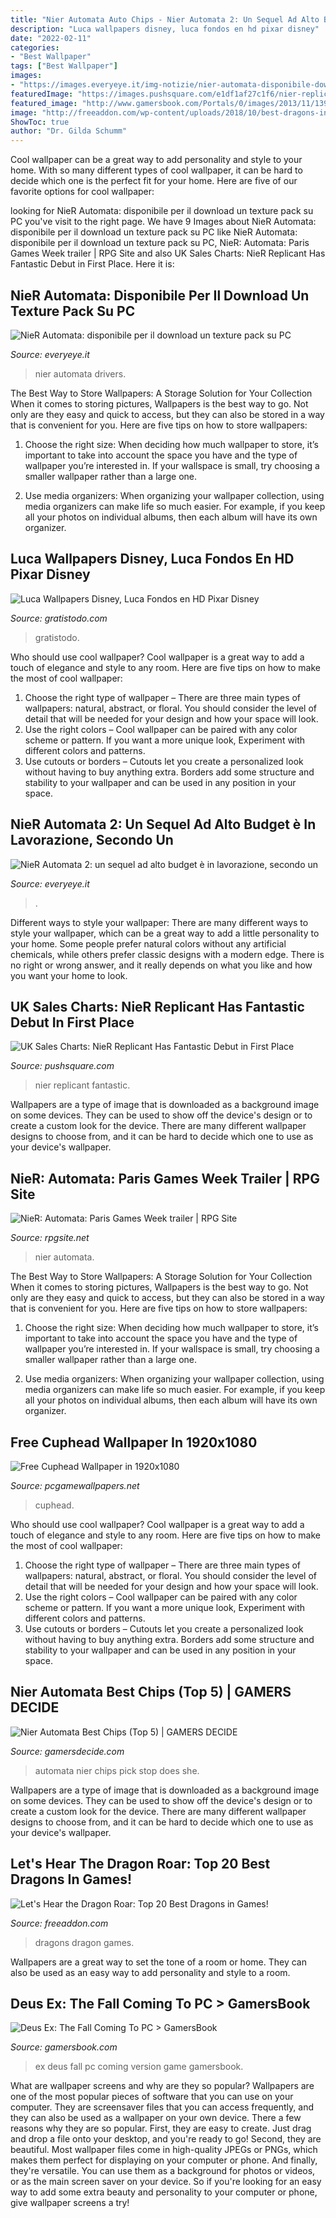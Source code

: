 ```yaml
---
title: "Nier Automata Auto Chips - Nier Automata 2: Un Sequel Ad Alto Budget è In Lavorazione, Secondo Un"
description: "Luca wallpapers disney, luca fondos en hd pixar disney"
date: "2022-02-11"
categories:
- "Best Wallpaper"
tags: ["Best Wallpaper"]
images:
- "https://images.everyeye.it/img-notizie/nier-automata-disponibile-download-texture-pack-pc-v4-306762.jpg"
featuredImage: "https://images.pushsquare.com/e1df1af27c1f6/nier-replicant-ver-1-22474487139.original.jpg"
featured_image: "http://www.gamersbook.com/Portals/0/images/2013/11/1393315782-deus-ex-the-fall-ipad-keyart.jpg"
image: "http://freeaddon.com/wp-content/uploads/2018/10/best-dragons-in-games-0.5.jpg"
ShowToc: true
author: "Dr. Gilda Schumm"
---
```



Cool wallpaper can be a great way to add personality and style to your home. With so many different types of cool wallpaper, it can be hard to decide which one is the perfect fit for your home. Here are five of our favorite options for cool wallpaper: 

	

		
looking for NieR Automata: disponibile per il download un texture pack su PC you've visit to the right page. We have 9 Images about NieR Automata: disponibile per il download un texture pack su PC like NieR Automata: disponibile per il download un texture pack su PC, NieR: Automata: Paris Games Week trailer | RPG Site and also UK Sales Charts: NieR Replicant Has Fantastic Debut in First Place. Here it is:
		
    
## NieR Automata: Disponibile Per Il Download Un Texture Pack Su PC

<img loading=lazy src="https://images.everyeye.it/img-notizie/nier-automata-disponibile-download-texture-pack-pc-v4-306762.jpg" onerror="this.onerror=null;this.src='https://tse3.mm.bing.net/th?id=OIP.If2JfCiUVOYlPGeJwjaeCAHaEK&amp;pid=15.1';" alt="NieR Automata: disponibile per il download un texture pack su PC">

_Source: everyeye.it_

>nier automata drivers. 

	

The Best Way to Store Wallpapers: A Storage Solution for Your Collection
When it comes to storing pictures, Wallpapers is the best way to go. Not only are they easy and quick to access, but they can also be stored in a way that is convenient for you. Here are five tips on how to store wallpapers:
1) Choose the right size: When deciding how much wallpaper to store, it’s important to take into account the space you have and the type of wallpaper you’re interested in. If your wallspace is small, try choosing a smaller wallpaper rather than a large one.

2) Use media organizers: When organizing your wallpaper collection, using media organizers can make life so much easier. For example, if you keep all your photos on individual albums, then each album will have its own organizer.

    
## Luca Wallpapers Disney, Luca Fondos En HD Pixar Disney

<img loading=lazy src="https://www.gratistodo.com/wp-content/uploads/2021/06/fondos-de-pantalla-luca-disney-800x667.jpg" onerror="this.onerror=null;this.src='https://tse4.mm.bing.net/th?id=OIP.yqrtEyjv0sJ7i2YYJqWLeAHaGL&amp;pid=15.1';" alt="Luca Wallpapers Disney, Luca Fondos en HD Pixar Disney">

_Source: gratistodo.com_

>gratistodo. 

	

Who should use cool wallpaper?
Cool wallpaper is a great way to add a touch of elegance and style to any room. Here are five tips on how to make the most of cool wallpaper: 
1) Choose the right type of wallpaper – There are three main types of wallpapers: natural, abstract, or floral. You should consider the level of detail that will be needed for your design and how your space will look. 
2) Use the right colors – Cool wallpaper can be paired with any color scheme or pattern. If you want a more unique look, Experiment with different colors and patterns. 
3) Use cutouts or borders – Cutouts let you create a personalized look without having to buy anything extra. Borders add some structure and stability to your wallpaper and can be used in any position in your space.

    
## NieR Automata 2: Un Sequel Ad Alto Budget è In Lavorazione, Secondo Un

<img loading=lazy src="https://images.everyeye.it/img-notizie/nier-automata-2-sequel-alto-budget-lavorazione-secondo-noto-insider-v5-384044.jpg" onerror="this.onerror=null;this.src='https://tse2.mm.bing.net/th?id=OIP.1X02GJAvU1wZHCzlO8hR1AHaEK&amp;pid=15.1';" alt="NieR Automata 2: un sequel ad alto budget è in lavorazione, secondo un">

_Source: everyeye.it_

>. 

	

Different ways to style your wallpaper:
There are many different ways to style your wallpaper, which can be a great way to add a little personality to your home. Some people prefer natural colors without any artificial chemicals, while others prefer classic designs with a modern edge. There is no right or wrong answer, and it really depends on what you like and how you want your home to look.

    
## UK Sales Charts: NieR Replicant Has Fantastic Debut In First Place

<img loading=lazy src="https://images.pushsquare.com/e1df1af27c1f6/nier-replicant-ver-1-22474487139.original.jpg" onerror="this.onerror=null;this.src='https://tse1.mm.bing.net/th?id=OIP.2l0NAhJHZE0Je4BGM3mhRQHaEK&amp;pid=15.1';" alt="UK Sales Charts: NieR Replicant Has Fantastic Debut in First Place">

_Source: pushsquare.com_

>nier replicant fantastic. 

	

Wallpapers are a type of image that is downloaded as a background image on some devices. They can be used to show off the device's design or to create a custom look for the device. There are many different wallpaper designs to choose from, and it can be hard to decide which one to use as your device's wallpaper.

    
## NieR: Automata: Paris Games Week Trailer | RPG Site

<img loading=lazy src="https://assets.rpgsite.net/images/images/000/041/538/original/NA_Oct292015_A03.jpg" onerror="this.onerror=null;this.src='https://tse2.mm.bing.net/th?id=OIP.DWZHwxSEDmNRfMYRyQ70MwHaGW&amp;pid=15.1';" alt="NieR: Automata: Paris Games Week trailer | RPG Site">

_Source: rpgsite.net_

>nier automata. 

	

The Best Way to Store Wallpapers: A Storage Solution for Your Collection
When it comes to storing pictures, Wallpapers is the best way to go. Not only are they easy and quick to access, but they can also be stored in a way that is convenient for you. Here are five tips on how to store wallpapers:
1) Choose the right size: When deciding how much wallpaper to store, it’s important to take into account the space you have and the type of wallpaper you’re interested in. If your wallspace is small, try choosing a smaller wallpaper rather than a large one.

2) Use media organizers: When organizing your wallpaper collection, using media organizers can make life so much easier. For example, if you keep all your photos on individual albums, then each album will have its own organizer.

    
## Free Cuphead Wallpaper In 1920x1080

<img loading=lazy src="https://d2ofqe7l47306o.cloudfront.net/games/1920x1080/cuphead-03.jpg" onerror="this.onerror=null;this.src='https://tse3.mm.bing.net/th?id=OIP.wG5AAnMgahr_TeZpEApljQHaEK&amp;pid=15.1';" alt="Free Cuphead Wallpaper in 1920x1080">

_Source: pcgamewallpapers.net_

>cuphead. 

	

Who should use cool wallpaper?
Cool wallpaper is a great way to add a touch of elegance and style to any room. Here are five tips on how to make the most of cool wallpaper: 
1) Choose the right type of wallpaper – There are three main types of wallpapers: natural, abstract, or floral. You should consider the level of detail that will be needed for your design and how your space will look. 
2) Use the right colors – Cool wallpaper can be paired with any color scheme or pattern. If you want a more unique look, Experiment with different colors and patterns. 
3) Use cutouts or borders – Cutouts let you create a personalized look without having to buy anything extra. Borders add some structure and stability to your wallpaper and can be used in any position in your space.

    
## Nier Automata Best Chips (Top 5) | GAMERS DECIDE

<img loading=lazy src="https://gamersdecide.com/sites/default/files/authors/u150480/image2.jpg" onerror="this.onerror=null;this.src='https://tse1.mm.bing.net/th?id=OIP._hP96v8uD0M8sHOi7LKujgHaEK&amp;pid=15.1';" alt="Nier Automata Best Chips (Top 5) | GAMERS DECIDE">

_Source: gamersdecide.com_

>automata nier chips pick stop does she. 

	

Wallpapers are a type of image that is downloaded as a background image on some devices. They can be used to show off the device's design or to create a custom look for the device. There are many different wallpaper designs to choose from, and it can be hard to decide which one to use as your device's wallpaper.

    
## Let&#039;s Hear The Dragon Roar: Top 20 Best Dragons In Games!

<img loading=lazy src="http://freeaddon.com/wp-content/uploads/2018/10/best-dragons-in-games-0.5.jpg" onerror="this.onerror=null;this.src='https://tse2.mm.bing.net/th?id=OIP.0-qO2005dxLpHiDm3aGJrgHaFl&amp;pid=15.1';" alt="Let&#039;s Hear the Dragon Roar: Top 20 Best Dragons in Games!">

_Source: freeaddon.com_

>dragons dragon games. 

	

Wallpapers are a great way to set the tone of a room or home. They can also be used as an easy way to add personality and style to a room.

    
## Deus Ex: The Fall Coming To PC &gt; GamersBook

<img loading=lazy src="http://www.gamersbook.com/Portals/0/images/2013/11/1393315782-deus-ex-the-fall-ipad-keyart.jpg" onerror="this.onerror=null;this.src='https://tse2.mm.bing.net/th?id=OIP.cqEOSLG2E_sl32npo9dL6AHaHa&amp;pid=15.1';" alt="Deus Ex: The Fall Coming To PC &gt; GamersBook">

_Source: gamersbook.com_

>ex deus fall pc coming version game gamersbook. 

	

What are wallpaper screens and why are they so popular?
Wallpapers are one of the most popular pieces of software that you can use on your computer. They are screensaver files that you can access frequently, and they can also be used as a wallpaper on your own device. There a few reasons why they are so popular. First, they are easy to create. Just drag and drop a file onto your desktop, and you're ready to go! Second, they are beautiful. Most wallpaper files come in high-quality JPEGs or PNGs, which makes them perfect for displaying on your computer or phone. And finally, they're versatile. You can use them as a background for photos or videos, or as the main screen saver on your device. So if you're looking for an easy way to add some extra beauty and personality to your computer or phone, give wallpaper screens a try!

